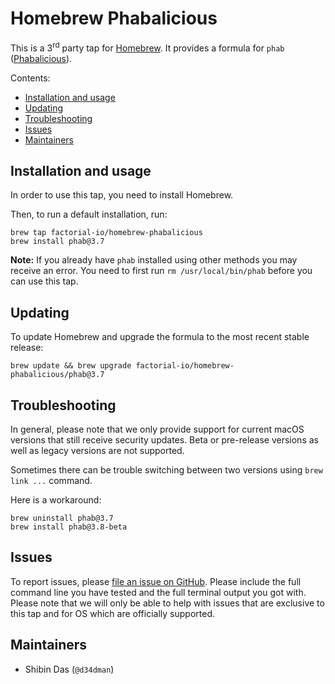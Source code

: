 # Homebrew Phabalicious

This is a 3<sup>rd</sup> party tap for [Homebrew](https://brew.sh/). It provides a formula for `phab` ([Phabalicious](https://docs.phab.io/)).

Contents:

- [Installation and usage](#installation-and-usage)
- [Updating](#updating)
- [Troubleshooting](#troubleshooting)
- [Issues](#issues)
- [Maintainers](#maintainers)

## Installation and usage

In order to use this tap, you need to install Homebrew.

Then, to run a default installation, run:

```
brew tap factorial-io/homebrew-phabalicious
brew install phab@3.7
```


**Note:** If you already have `phab` installed using other methods you may receive an error. You need to first run `rm /usr/local/bin/phab` before you can use this tap.


## Updating

To update Homebrew and upgrade the formula to the most recent stable release:

```
brew update && brew upgrade factorial-io/homebrew-phabalicious/phab@3.7
```


## Troubleshooting

In general, please note that we only provide support for current macOS versions that still receive security updates. Beta or pre-release versions as well as legacy versions are not supported.

Sometimes there can be trouble switching between two versions using `brew link ...` command. 

Here is a workaround:
```
brew uninstall phab@3.7
brew install phab@3.8-beta
```

## Issues

To report issues, please [file an issue on GitHub](https://github.com/factorial-io/homebrew-phabalicious/issues). Please include the full command line you have tested and the full terminal output you got with. Please note that we will only be able to help with issues that are exclusive to this tap and for OS which are officially supported.


## Maintainers

- Shibin Das (`@d34dman`)